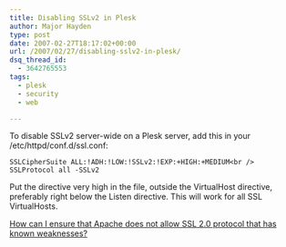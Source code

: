 ```yaml
---
title: Disabling SSLv2 in Plesk
author: Major Hayden
type: post
date: 2007-02-27T18:17:02+00:00
url: /2007/02/27/disabling-sslv2-in-plesk/
dsq_thread_id:
  - 3642765553
tags:
  - plesk
  - security
  - web

---
```

To disable SSLv2 server-wide on a Plesk server, add this in your /etc/httpd/conf.d/ssl.conf:

`SSLCipherSuite ALL:!ADH:!LOW:!SSLv2:!EXP:+HIGH:+MEDIUM<br />
SSLProtocol all -SSLv2`

Put the directive very high in the file, outside the VirtualHost directive, preferably right below the Listen directive. This will work for all SSL VirtualHosts.

[How can I ensure that Apache does not allow SSL 2.0 protocol that has known weaknesses?][1]

 [1]: http://kb.swsoft.com/en/1763